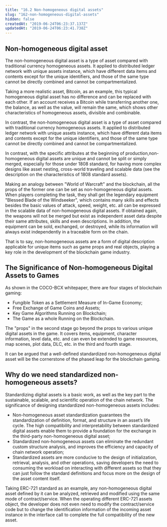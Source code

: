 ```yaml
---
title: "16.2 Non-homogeneous digital assets"
slug: "162-non-homogeneous-digital-assets"
hidden: false
createdAt: "2019-06-24T06:23:37.137Z"
updatedAt: "2019-06-24T06:23:41.738Z"
---
```

## Non-homogeneous digital asset

The non-homogeneous digital asset is a type of asset compared with traditional currency homogeneous assets. It applied to distributed ledger network with unique assets instance, which have different data items and contents except for the unique identifiers, and those of the same type cannot be directly combined and cannot be compartmentalized.

Taking a more realistic asset, Bitcoin, as an example, this typical homogeneous digital asset has no difference and can be replaced with each other. If an account receives a Bitcoin while transferring another one, the balance, as well as the value, will remain the same, which shows other characteristics of homogeneous assets, divisible and combinable.

In contrast, the non-homogeneous digital asset is a type of asset compared with traditional currency homogeneous assets. It applied to distributed ledger network with unique assets instance, which have different data items and contents except for the unique identifiers, and those of the same type cannot be directly combined and cannot be compartmentalized.

In contrast, with the specific attributes at the beginning of production,non-homogeneous digital assets are unique and cannot be split or simply merged, especially for those under 1808 standard, for having more complex designs like asset nesting, cross-world traveling and scalable data (see the description on the characteristics of 1808 standard assets).

Making an analogy between "World of Warcraft" and the blockchain, all the props of the former one can be set as non-homogeneous digital assets. When players completing the task, they shall get the legendary equipment "Blessed Blade of the Windseeker", which contains many skills and effects besides the basic values of attack, speed, weight, etc. all can be expressed in the scalable data of non-homogeneous digital assets. If obtained again, the weapons will not be merged but exist as independent asset data despite their same attributes, skills and even descriptions. In addition, the equipment can be sold, exchanged, or destroyed, while its information will always exist independently in a traceable form on the chain.

That is to say, non-homogeneous assets are a form of digital description applicable for unique items such as game props and real objects, playing a key role in the development of the blockchain game industry.

##  The Significance of Non-homogeneous Digital Assets to Games

As shown in the COCO-BCX whitepaper, there are four stages of blockchain gaming:
  * Fungible Token as a Settlement Measure of In-Game Economy;
  * Free Exchange of Game Coins and Assets;
  * Key Game Algorithms Running on Blockchain;
  * The Game as a whole Running on the Blockchain.

The "props" in the second stage go beyond the props to various unique digital assets in the game. It covers items, equipment, character information, level data, etc. and can even be extended to game resources, map scenes, plot data, DLC, etc. in the third and fourth stage.

It can be argued that a well-defined standardized non-homogeneous digital asset will be the cornerstone of the phased leap for the blockchain gaming.

## Why do we need standardized non-homogeneous assets?

Standardizing digital assets is a basic work, as well as the key part to the sustainable, scalable, and scientific operation of the chain network. The significance of designing standardized non-homogeneous assets includes:

  * Non-homogeneous asset standardization guarantees the standardization of definition, format, and structure in an asset’s life cycle. The high compatibility and interpretability between standardized digital assets enable them to provide a foundation for the exchange in the third-party non-homogeneous digital asset;
  * Standardized non-homogeneous assets can eliminate the redundant custom structure analysis, and improves the efficiency and capacity of chain network operation;
  * Standardized assets are more conducive to the design of initialization, retrieval, analysis, and other operations, saving developers the need to consuming the workload on interacting with different assets so that they can just follow the standard definitions and focus more on the design of the asset content itself.

Taking ERC-721 standard as an example, any non-homogeneous digital asset defined by it can be analyzed, retrieved and modified using the same mode of contract/service. When the operating different ERC-721 assets object, the developer does not even need to modify the contract/service code but to change the identification information of the incoming asset instance in the interface call to complete the full compatibility of the new asset.